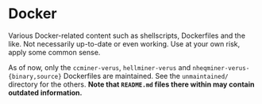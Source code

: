 # Docker
Various Docker-related content such as shellscripts, Dockerfiles and the like. Not necessarily up-to-date or even working. Use at your own risk, apply some common sense.

As of now, only the `ccminer-verus`, `hellminer-verus` and `nheqminer-verus-{binary,source}` Dockerfiles are maintained. See the `unmaintained/` directory for the others. **Note that `README.md` files there within may contain outdated information.**
